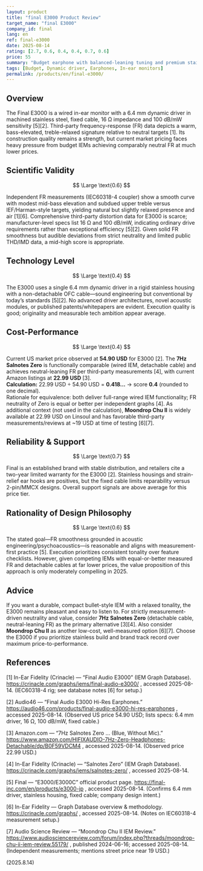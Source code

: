 ```yaml
---
layout: product
title: "final E3000 Product Review"
target_name: "final E3000"
company_id: final
lang: en
ref: final-e3000
date: 2025-08-14
rating: [2.7, 0.6, 0.4, 0.4, 0.7, 0.6]
price: 55
summary: "Budget earphone with balanced-leaning tuning and premium stainless-steel build; objectively competent but out-valued by newer, cheaper models with comparable measured tonality"
tags: [Budget, Dynamic driver, Earphones, In-ear monitors]
permalink: /products/en/final-e3000/
---
```

## Overview

The Final E3000 is a wired in-ear monitor with a 6.4 mm dynamic driver in machined stainless steel, fixed cable, 16 Ω impedance and 100 dB/mW sensitivity [5][2]. Third-party frequency-response (FR) data depicts a warm, bass-elevated, treble-relaxed signature relative to neutral targets [1]. Its construction quality remains a strength, but current market pricing faces heavy pressure from budget IEMs achieving comparably neutral FR at much lower prices.

## Scientific Validity

$$ \Large \text{0.6} $$

Independent FR measurements (IEC60318-4 coupler) show a smooth curve with modest mid-bass elevation and subdued upper treble versus IEF/Harman-style targets, yielding natural but slightly relaxed presence and air [1][6]. Comprehensive third-party distortion data for E3000 is scarce; manufacturer-level specs list 16 Ω and 100 dB/mW, indicating ordinary drive requirements rather than exceptional efficiency [5][2]. Given solid FR smoothness but audible deviations from strict neutrality and limited public THD/IMD data, a mid-high score is appropriate.

## Technology Level

$$ \Large \text{0.4} $$

The E3000 uses a single 6.4 mm dynamic driver in a rigid stainless housing with a non-detachable OFC cable—sound engineering but conventional by today’s standards [5][2]. No advanced driver architectures, novel acoustic modules, or published patents/whitepapers are evident. Execution quality is good; originality and measurable tech ambition appear average.

## Cost-Performance

$$ \Large \text{0.4} $$

Current US market price observed at **54.90 USD** for E3000 [2]. The **7Hz Salnotes Zero** is functionally comparable (wired IEM, detachable cable) and achieves neutral-leaning FR per third-party measurements [4], with current Amazon listings at **22.99 USD** [3].  
**Calculation:** 22.99 USD ÷ 54.90 USD = **0.418…** → score **0.4** (rounded to one decimal).  
Rationale for equivalence: both deliver full-range wired IEM functionality; FR neutrality of Zero is equal or better per independent graphs [4]. As additional context (not used in the calculation), **Moondrop Chu II** is widely available at 22.99 USD on Linsoul and has favorable third-party measurements/reviews at ~19 USD at time of testing [6][7].

## Reliability & Support

$$ \Large \text{0.7} $$

Final is an established brand with stable distribution, and retailers cite a two-year limited warranty for the E3000 [2]. Stainless housings and strain-relief ear hooks are positives, but the fixed cable limits reparability versus 2-pin/MMCX designs. Overall support signals are above average for this price tier.

## Rationality of Design Philosophy

$$ \Large \text{0.6} $$

The stated goal—FR smoothness grounded in acoustic engineering/psychoacoustics—is reasonable and aligns with measurement-first practice [5]. Execution prioritizes consistent tonality over feature checklists. However, given competing IEMs with equal-or-better measured FR and detachable cables at far lower prices, the value proposition of this approach is only moderately compelling in 2025.

## Advice

If you want a durable, compact bullet-style IEM with a relaxed tonality, the E3000 remains pleasant and easy to listen to. For strictly measurement-driven neutrality and value, consider **7Hz Salnotes Zero** (detachable cable, neutral-leaning FR) as the primary alternative [3][4]. Also consider **Moondrop Chu II** as another low-cost, well-measured option [6][7]. Choose the E3000 if you prioritize stainless build and brand track record over maximum price-to-performance.

## References

[1] In-Ear Fidelity (Crinacle) — “Final Audio E3000” (IEM Graph Database). https://crinacle.com/graphs/iems/final-audio-e3000/ , accessed 2025-08-14. (IEC60318-4 rig; see database notes [6] for setup.)

[2] Audio46 — “Final Audio E3000 Hi-Res Earphones.” https://audio46.com/products/final-audio-e3000-hi-res-earphones , accessed 2025-08-14. (Observed US price 54.90 USD; lists specs: 6.4 mm driver, 16 Ω, 100 dB/mW, fixed cable.)

[3] Amazon.com — “7Hz Salnotes Zero … (Blue, Without Mic).” https://www.amazon.com/HIFIXAUDIO-7Hz-Zero-Headphones-Detachable/dp/B0F59VDCM4 , accessed 2025-08-14. (Observed price 22.99 USD.)

[4] In-Ear Fidelity (Crinacle) — “Salnotes Zero” (IEM Graph Database). https://crinacle.com/graphs/iems/salnotes-zero/ , accessed 2025-08-14.

[5] Final — “E3000/E3000C” official product page. https://final-inc.com/en/products/e3000-jp , accessed 2025-08-14. (Confirms 6.4 mm driver, stainless housing, fixed cable; company design intent.)

[6] In-Ear Fidelity — Graph Database overview & methodology. https://crinacle.com/graphs/ , accessed 2025-08-14. (Notes on IEC60318-4 measurement setup.)

[7] Audio Science Review — “Moondrop Chu II IEM Review.” https://www.audiosciencereview.com/forum/index.php?threads/moondrop-chu-ii-iem-review.55179/ , published 2024-06-16; accessed 2025-08-14. (Independent measurements; mentions street price near 19 USD.)

(2025.8.14)

